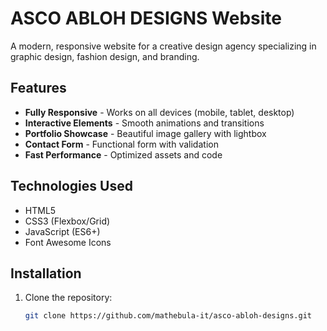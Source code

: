 # ASCO ABLOH DESIGNS Website

A modern, responsive website for a creative design agency specializing in graphic design, fashion design, and branding.

## Features

- **Fully Responsive** - Works on all devices (mobile, tablet, desktop)
- **Interactive Elements** - Smooth animations and transitions
- **Portfolio Showcase** - Beautiful image gallery with lightbox
- **Contact Form** - Functional form with validation
- **Fast Performance** - Optimized assets and code

## Technologies Used

- HTML5
- CSS3 (Flexbox/Grid)
- JavaScript (ES6+)
- Font Awesome Icons

## Installation

1. Clone the repository:
   ```bash
   git clone https://github.com/mathebula-it/asco-abloh-designs.git
